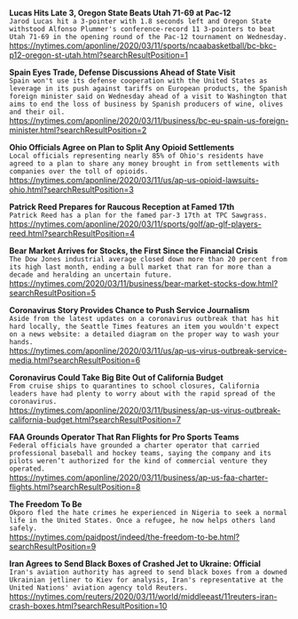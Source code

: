 **Lucas Hits Late 3, Oregon State Beats Utah 71-69 at Pac-12**\
`Jarod Lucas hit a 3-pointer with 1.8 seconds left and Oregon State withstood Alfonso Plummer's conference-record 11 3-pointers to beat Utah 71-69 in the opening round of the Pac-12 tournament on Wednesday.`\
https://nytimes.com/aponline/2020/03/11/sports/ncaabasketball/bc-bkc-p12-oregon-st-utah.html?searchResultPosition=1

**Spain Eyes Trade, Defense Discussions Ahead of State Visit**\
`Spain won't use its defense cooperation with the United States as leverage in its push against tariffs on European products, the Spanish foreign minister said on Wednesday ahead of a visit to Washington that aims to end the loss of business by Spanish producers of wine, olives and their oil. `\
https://nytimes.com/aponline/2020/03/11/business/bc-eu-spain-us-foreign-minister.html?searchResultPosition=2

**Ohio Officials Agree on Plan to Split Any Opioid Settlements**\
`Local officials representing nearly 85% of Ohio's residents have agreed to a plan to share any money brought in from settlements with companies over the toll of opioids.`\
https://nytimes.com/aponline/2020/03/11/us/ap-us-opioid-lawsuits-ohio.html?searchResultPosition=3

**Patrick Reed Prepares for Raucous Reception at Famed 17th**\
`Patrick Reed has a plan for the famed par-3 17th at TPC Sawgrass.`\
https://nytimes.com/aponline/2020/03/11/sports/golf/ap-glf-players-reed.html?searchResultPosition=4

**Bear Market Arrives for Stocks, the First Since the Financial Crisis**\
`The Dow Jones industrial average closed down more than 20 percent from its high last month, ending a bull market that ran for more than a decade and heralding an uncertain future.`\
https://nytimes.com/2020/03/11/business/bear-market-stocks-dow.html?searchResultPosition=5

**Coronavirus Story Provides Chance to Push Service Journalism**\
`Aside from the latest updates on a coronavirus outbreak that has hit hard locally, the Seattle Times features an item you wouldn't expect on a news website: a detailed diagram on the proper way to wash your hands.`\
https://nytimes.com/aponline/2020/03/11/us/ap-us-virus-outbreak-service-media.html?searchResultPosition=6

**Coronavirus Could Take Big Bite Out of California Budget**\
`From cruise ships to quarantines to school closures, California leaders have had plenty to worry about with the rapid spread of the coronavirus.`\
https://nytimes.com/aponline/2020/03/11/business/ap-us-virus-outbreak-california-budget.html?searchResultPosition=7

**FAA Grounds Operator That Ran Flights for Pro Sports Teams**\
`Federal officials have grounded a charter operator that carried professional baseball and hockey teams, saying the company and its pilots weren’t authorized for the kind of commercial venture they operated.`\
https://nytimes.com/aponline/2020/03/11/business/ap-us-faa-charter-flights.html?searchResultPosition=8

**The Freedom To Be**\
`Okporo fled the hate crimes he experienced in Nigeria to seek a normal life in the United States. Once a refugee, he now helps others land safely.`\
https://nytimes.com/paidpost/indeed/the-freedom-to-be.html?searchResultPosition=9

**Iran Agrees to Send Black Boxes of Crashed Jet to Ukraine: Official**\
`Iran's aviation authority has agreed to send black boxes from a downed Ukrainian jetliner to Kiev for analysis, Iran's representative at the United Nations' aviation agency told Reuters.`\
https://nytimes.com/reuters/2020/03/11/world/middleeast/11reuters-iran-crash-boxes.html?searchResultPosition=10

